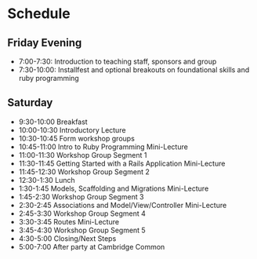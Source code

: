 
# Schedule

## Friday Evening

* 7:00-7:30:    Introduction to teaching staff, sponsors and group
* 7:30-10:00:  Installfest and optional breakouts on foundational skills and ruby programming

## Saturday

* 9:30-10:00    Breakfast
* 10:00-10:30  Introductory Lecture
* 10:30-10:45  Form workshop groups
* 10:45-11:00  Intro to Ruby Programming Mini-Lecture
* 11:00-11:30  Workshop Group Segment 1
* 11:30-11:45  Getting Started with a Rails Application Mini-Lecture
* 11:45-12:30  Workshop Group Segment 2
* 12:30-1:30    Lunch
* 1:30-1:45      Models, Scaffolding and Migrations Mini-Lecture
* 1:45-2:30      Workshop Group Segment 3
* 2:30-2:45      Associations and Model/View/Controller Mini-Lecture
* 2:45-3:30      Workshop Group Segment 4
* 3:30-3:45      Routes Mini-Lecture
* 3:45-4:30      Workshop Group Segment 5
* 4:30-5:00      Closing/Next Steps
* 5:00-7:00  After party at Cambridge Common
